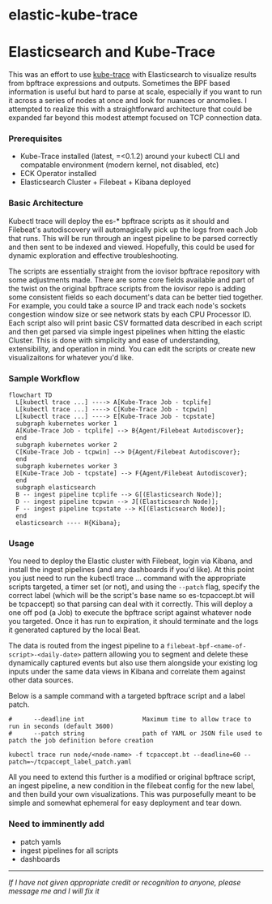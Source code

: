 # elastic-kube-trace

# Elasticsearch and Kube-Trace

This was an effort to use [kube-trace](https://github.com/iovisor/kubectl-trace) with Elasticsearch to visualize results from bpftrace expressions and outputs. Sometimes the BPF based information is useful but hard to parse at scale, especially if you want to run it across a series of nodes at once and look for nuances or anomolies. I attempted to realize this with a straightforward architecture that could be expanded far beyond this modest attempt focused on TCP connection data.

### Prerequisites

- Kube-Trace installed (latest, =<0.1.2) around your kubectl CLI and compatable environment (modern kernel, not disabled, etc)
- ECK Operator installed
- Elasticsearch Cluster + Filebeat + Kibana deployed

### Basic Architecture

Kubectl trace will deploy the es-* bpftrace scripts as it should and Filebeat's autodiscovery will automagically pick up the logs from each Job that runs.  This will be run through an ingest pipeline to be parsed correctly and then sent to be indexed and viewed. Hopefully, this could be used for dynamic exploration and effective troubleshooting.

The scripts are essentially straight from the iovisor bpftrace repository with some adjustments made.  There are some core fields available and part of the twist on the original bpftrace scripts from the iovisor repo is adding some consistent fields so each document's data can be better tied together.  For example, you could take a source IP and track each node's sockets congestion window size or see network stats by each CPU Processor ID.  Each script also will print basic CSV formatted data described in each script and then get parsed via simple ingest pipelines when hitting the elastic Cluster. This is done with simplicity and ease of understanding, extensibility, and operation in mind.  You can edit the scripts or create new visualizaitons for whatever you'd like.

### Sample Workflow

```mermaid
flowchart TD
  L[kubectl trace ...] ----> A[Kube-Trace Job - tcplife]
  L[kubectl trace ...] ----> C[Kube-Trace Job - tcpwin]
  L[kubectl trace ...] ----> E[Kube-Trace Job - tcpstate]
  subgraph kubernetes worker 1
  A[Kube-Trace Job - tcplife] --> B{Agent/Filebeat Autodiscover};
  end
  subgraph kubernetes worker 2
  C[Kube-Trace Job - tcpwin] --> D{Agent/Filebeat Autodiscover};
  end
  subgraph kubernetes worker 3
  E[Kube-Trace Job - tcpstate] --> F{Agent/Filebeat Autodiscover};
  end
  subgraph elasticsearch
  B -- ingest pipeline tcplife --> G[(Elasticsearch Node)];
  D -- ingest pipeline tcpwin --> J[(Elasticsearch Node)];
  F -- ingest pipeline tcpstate --> K[(Elasticsearch Node)];
  end
  elasticsearch ---- H{Kibana};
```

### Usage

You need to deploy the Elastic cluster with Filebeat, login via Kibana, and install the ingest pipelines (and any dashboards if you'd like).  At this point you just need to run the kubectl trace ... command with the appropriate scripts targeted, a timer set (or not), and using the `--patch` flag, specify the correct label (which will be the script's base name so es-tcpaccept.bt will be tcpaccept) so that parsing can deal with it correctly. This will deploy a one off pod (a Job) to execute the bpftrace script against whatever node you targeted. Once it has run to expiration, it should terminate and the logs it generated captured by the local Beat. 

The data is routed from the ingest pipeline to a `filebeat-bpf-<name-of-script>-<daily-date>` pattern allowing you to segment and delete these dynamically captured events but also use them alongside your existing log inputs under the same data views in Kibana and correlate them against other data sources. 

Below is a sample command with a targeted bpftrace script and a label patch. 

```
#      --deadline int                Maximum time to allow trace to run in seconds (default 3600)
#      --patch string                path of YAML or JSON file used to patch the job definition before creation

kubectl trace run node/<node-name> -f tcpaccept.bt --deadline=60 --patch=~/tcpaccept_label_patch.yaml

```

All you need to extend this further is a modified or original bpftrace script, an ingest pipeline, a new condition in the filebeat config for the new label, and then build your own visualizations. This was purposefully meant to be simple and somewhat ephemeral for easy deployment and tear down. 


### Need to imminently add
- patch yamls
- ingest pipelines for all scripts
- dashboards

---

*If I have not given appropriate credit or recognition to anyone, please message me and I will fix it*